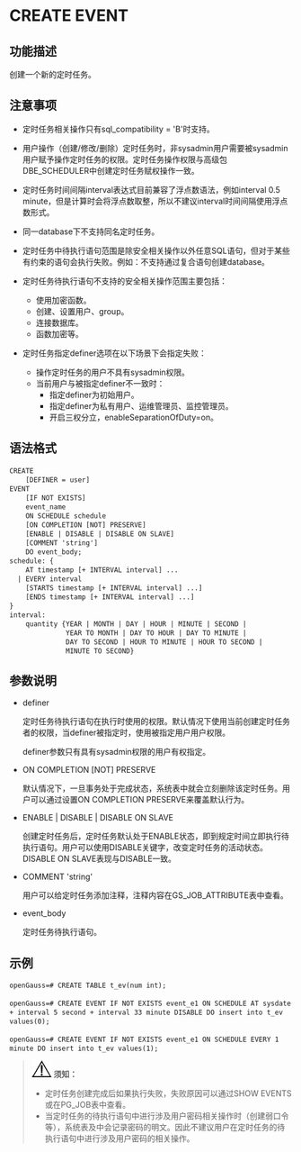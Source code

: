 # CREATE EVENT<a name="ZH-CN_TOPIC_0000001503312881"></a>

## 功能描述<a name="section189661819135511"></a>

创建一个新的定时任务。

## 注意事项<a name="section7961133411551"></a>

-   定时任务相关操作只有sql\_compatibility = 'B'时支持。
-   用户操作（创建/修改/删除）定时任务时，非sysadmin用户需要被sysadmin用户赋予操作定时任务的权限。定时任务操作权限与高级包DBE\_SCHEDULER中创建定时任务赋权操作一致。
-   定时任务时间间隔interval表达式目前兼容了浮点数语法，例如interval 0.5 minute，但是计算时会将浮点数取整，所以不建议interval时间间隔使用浮点数形式。
-   同一database下不支持同名定时任务。
-   定时任务中待执行语句范围是除安全相关操作以外任意SQL语句，但对于某些有约束的语句会执行失败。例如：不支持通过复合语句创建database。
-   定时任务待执行语句不支持的安全相关操作范围主要包括：
    -   使用加密函数。
    -   创建、设置用户、group。
    -   连接数据库。
    -   函数加密等。

-   定时任务指定definer选项在以下场景下会指定失败：
    -   操作定时任务的用户不具有sysadmin权限。
    -   当前用户与被指定definer不一致时：
        -   指定definer为初始用户。
        -   指定definer为私有用户、运维管理员、监控管理员。
        -   开启三权分立，enableSeparationOfDuty=on。



## 语法格式<a name="section139076585551"></a>

```
CREATE
    [DEFINER = user]
EVENT
    [IF NOT EXISTS]
    event_name
    ON SCHEDULE schedule
    [ON COMPLETION [NOT] PRESERVE]
    [ENABLE | DISABLE | DISABLE ON SLAVE]
    [COMMENT 'string']
    DO event_body;
schedule: {
    AT timestamp [+ INTERVAL interval] ...
  | EVERY interval
    [STARTS timestamp [+ INTERVAL interval] ...]
    [ENDS timestamp [+ INTERVAL interval] ...]
}
interval:
    quantity {YEAR | MONTH | DAY | HOUR | MINUTE | SECOND |
              YEAR TO MONTH | DAY TO HOUR | DAY TO MINUTE |
              DAY TO SECOND | HOUR TO MINUTE | HOUR TO SECOND | 
              MINUTE TO SECOND}
```

## 参数说明<a name="section169527814566"></a>

-   definer

    定时任务待执行语句在执行时使用的权限。默认情况下使用当前创建定时任务者的权限，当definer被指定时，使用被指定用户用户权限。
    
    definer参数只有具有sysadmin权限的用户有权指定。

-   ON COMPLETION \[NOT\] PRESERVE

    默认情况下，一旦事务处于完成状态，系统表中就会立刻删除该定时任务。用户可以通过设置ON COMPLETION PRESERVE来覆盖默认行为。

-   ENABLE | DISABLE | DISABLE ON SLAVE

    创建定时任务后，定时任务默认处于ENABLE状态，即到规定时间立即执行待执行语句。用户可以使用DISABLE关键字，改变定时任务的活动状态。DISABLE ON SLAVE表现与DISABLE一致。

-   COMMENT 'string'

    用户可以给定时任务添加注释，注释内容在GS\_JOB\_ATTRIBUTE表中查看。

-   event\_body

    定时任务待执行语句。


## 示例<a name="section8357162720577"></a>

```
openGauss=# CREATE TABLE t_ev(num int);

openGauss=# CREATE EVENT IF NOT EXISTS event_e1 ON SCHEDULE AT sysdate + interval 5 second + interval 33 minute DISABLE DO insert into t_ev values(0);

openGauss=# CREATE EVENT IF NOT EXISTS event_e1 ON SCHEDULE EVERY 1 minute DO insert into t_ev values(1);

```

>![](public_sys-resources/icon-notice.gif) **须知：** 
>-   定时任务创建完成后如果执行失败，失败原因可以通过SHOW EVENTS或在PG\_JOB表中查看。
>-   当定时任务的待执行语句中进行涉及用户密码相关操作时（创建弱口令等），系统表及中会记录密码的明文。因此不建议用户在定时任务的待执行语句中进行涉及用户密码的相关操作。

